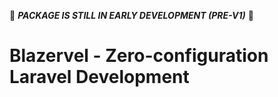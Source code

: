 🚨 ***PACKAGE IS STILL IN EARLY DEVELOPMENT (PRE-V1)*** 🚨

# Blazervel - Zero-configuration Laravel Development
